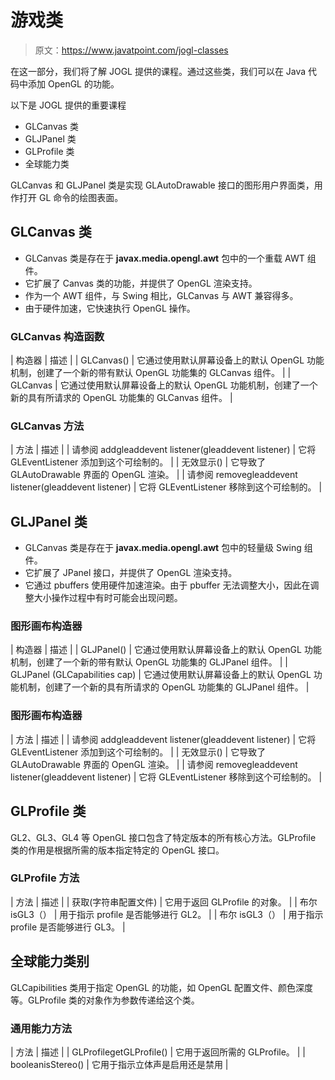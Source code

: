 # 游戏类

> 原文：<https://www.javatpoint.com/jogl-classes>

在这一部分，我们将了解 JOGL 提供的课程。通过这些类，我们可以在 Java 代码中添加 OpenGL 的功能。

以下是 JOGL 提供的重要课程

*   GLCanvas 类
*   GLJPanel 类
*   GLProfile 类
*   全球能力类

GLCanvas 和 GLJPanel 类是实现 GLAutoDrawable 接口的图形用户界面类，用作打开 GL 命令的绘图表面。

## GLCanvas 类

*   GLCanvas 类是存在于 **javax.media.opengl.awt** 包中的一个重载 AWT 组件。
*   它扩展了 Canvas 类的功能，并提供了 OpenGL 渲染支持。
*   作为一个 AWT 组件，与 Swing 相比，GLCanvas 与 AWT 兼容得多。
*   由于硬件加速，它快速执行 OpenGL 操作。

### GLCanvas 构造函数

| 构造器 | 描述 |
| GLCanvas() | 它通过使用默认屏幕设备上的默认 OpenGL 功能机制，创建了一个新的带有默认 OpenGL 功能集的 GLCanvas 组件。 |
| GLCanvas | 它通过使用默认屏幕设备上的默认 OpenGL 功能机制，创建了一个新的具有所请求的 OpenGL 功能集的 GLCanvas 组件。 |

### GLCanvas 方法

| 方法 | 描述 |
| 请参阅 addgleaddevent listener(gleaddevent listener) | 它将 GLEventListener 添加到这个可绘制的。 |
| 无效显示() | 它导致了 GLAutoDrawable 界面的 OpenGL 渲染。 |
| 请参阅 removegleaddevent listener(gleaddevent listener) | 它将 GLEventListener 移除到这个可绘制的。 |

## GLJPanel 类

*   GLCanvas 类是存在于 **javax.media.opengl.awt** 包中的轻量级 Swing 组件。
*   它扩展了 JPanel 接口，并提供了 OpenGL 渲染支持。
*   它通过 pbuffers 使用硬件加速渲染。由于 pbuffer 无法调整大小，因此在调整大小操作过程中有时可能会出现问题。

### 图形画布构造器

| 构造器 | 描述 |
| GLJPanel() | 它通过使用默认屏幕设备上的默认 OpenGL 功能机制，创建了一个新的带有默认 OpenGL 功能集的 GLJPanel 组件。 |
| GLJPanel (GLCapabilities cap) | 它通过使用默认屏幕设备上的默认 OpenGL 功能机制，创建了一个新的具有所请求的 OpenGL 功能集的 GLJPanel 组件。 |

### 图形画布构造器

| 方法 | 描述 |
| 请参阅 addgleaddevent listener(gleaddevent listener) | 它将 GLEventListener 添加到这个可绘制的。 |
| 无效显示() | 它导致了 GLAutoDrawable 界面的 OpenGL 渲染。 |
| 请参阅 removegleaddevent listener(gleaddevent listener) | 它将 GLEventListener 移除到这个可绘制的。 |

## GLProfile 类

GL2、GL3、GL4 等 OpenGL 接口包含了特定版本的所有核心方法。GLProfile 类的作用是根据所需的版本指定特定的 OpenGL 接口。

### GLProfile 方法

| 方法 | 描述 |
| 获取(字符串配置文件) | 它用于返回 GLProfile 的对象。 |
| 布尔 isGL3（） | 用于指示 profile 是否能够进行 GL2。 |
| 布尔 isGL3（） | 用于指示 profile 是否能够进行 GL3。 |

## 全球能力类别

GLCapibilities 类用于指定 OpenGL 的功能，如 OpenGL 配置文件、颜色深度等。GLProfile 类的对象作为参数传递给这个类。

### 通用能力方法

| 方法 | 描述 |
| GLProfilegetGLProfile() | 它用于返回所需的 GLProfile。 |
| booleanisStereo() | 它用于指示立体声是启用还是禁用 |